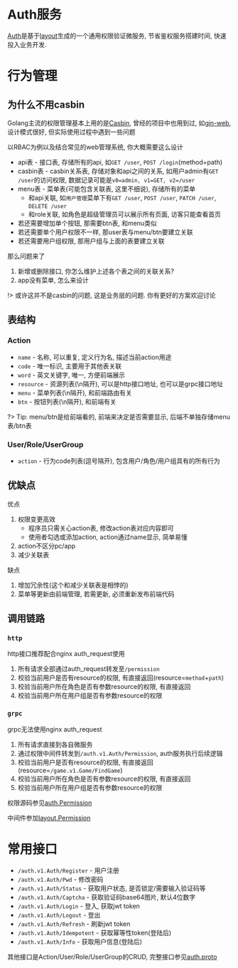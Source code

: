 # Auth服务

[Auth](https://github.com/go-cinch/auth)是基于[layout](https://github.com/go-cinch/layout)生成的一个通用权限验证微服务,
节省鉴权服务搭建时间, 快速投入业务开发.

# 行为管理

## 为什么不用casbin

Golang主流的权限管理基本上用的是[Casbin](https://casbin.org), 曾经的项目中也用到过,
如[gin-web](https://github.com/piupuer/gin-web), 设计模式很好,
但实际使用过程中遇到一些问题

以RBAC为例以及结合常见的web管理系统, 你大概需要这么设计

- api表 - 接口表, 存储所有的api, 如`GET /user`, `POST /login`(method+path)
- casbin表 - casbin关系表, 存储对象和api之间的关系, 如用户admin有`GET /user`的访问权限,
  数据记录可能是`v0=admin, v1=GET, v2=/user`
- menu表 - 菜单表(可能包含关联表, 这里不细说), 存储所有的菜单
    - 和api关联, 如`用户管理`菜单下有`GET /user`, `POST /user`, `PATCH /user`, `DELETE /user`
    - 和role关联, 如角色是超级管理员可以展示所有页面, 访客只能查看首页
- 若还需要增加单个按钮, 那需要btn表, 和menu类似
- 若还需要单个用户权限不一样, 那user表与menu/btn要建立关联
- 若还需要用户组权限, 那用户组与上面的表要建立关联

那么问题来了

1. 新增或删除接口, 你怎么维护上述各个表之间的关联关系?
2. app没有菜单, 怎么来设计

!> 或许这并不是casbin的问题, 这是业务层的问题. 你有更好的方案欢迎讨论

## 表结构

### Action

- `name` - 名称, 可以重复, 定义行为名, 描述当前action用途
- `code` - 唯一标识, 主要用于其他表关联
- `word` - 英文关键字, 唯一, 方便前端展示
- `resource` - 资源列表(\n隔开), 可以是http接口地址, 也可以是grpc接口地址
- `menu` - 菜单列表(\n隔开), 和前端路由有关
- `btn` - 按钮列表(\n隔开), 和前端有关

?> Tip: menu/btn是给前端看的, 前端来决定是否需要显示, 后端不单独存储menu表/btn表

### User/Role/UserGroup

- `action` - 行为code列表(逗号隔开), 包含用户/角色/用户组具有的所有行为

## 优缺点

优点

1. 权限变更高效
    - 程序员只需关心action表, 修改action表对应内容即可
    - 使用者勾选或添加action, action通过name显示, 简单易懂
2. action不区分pc/app
3. 减少关联表

缺点

1. 增加冗余性(这个和减少关联表是相悖的)
2. 菜单等更新由前端管理, 若需更新, 必须重新发布前端代码

## 调用链路

### `http`

http接口推荐配合nginx auth_request使用

1. 所有请求全部通过auth_request转发至`/permission`
2. 校验当前用户是否有resource的权限, 有直接返回(resource=`method`+`path`)
3. 校验当前用户所在角色是否有参数resource的权限, 有直接返回
4. 校验当前用户所在用户组是否有参数resource的权限

### `grpc`

grpc无法使用nginx auth_request

1. 所有请求直接到各自微服务
2. 通过权限中间件转发到`/auth.v1.Auth/Permission`, auth服务执行后续逻辑
3. 校验当前用户是否有resource的权限, 有直接返回(resource=`/game.v1.Game/FindGame`)
4. 校验当前用户所在角色是否有参数resource的权限, 有直接返回
5. 校验当前用户所在用户组是否有参数resource的权限

权限源码参见[auth.Permission](https://github.com/go-cinch/auth/blob/v1.0.3/internal/service/auth.go#L122)

中间件参加[layout.Permission](https://github.com/go-cinch/layout/blob/v1.0.3/internal/server/middleware/permission.go#L20)

# 常用接口

- `/auth.v1.Auth/Register` - 用户注册
- `/auth.v1.Auth/Pwd` - 修改密码
- `/auth.v1.Auth/Status` - 获取用户状态, 是否锁定/需要输入验证码等
- `/auth.v1.Auth/Captcha` - 获取验证码base64图片, 默认4位数字
- `/auth.v1.Auth/Login` - 登入, 获取jwt token
- `/auth.v1.Auth/Logout` - 登出
- `/auth.v1.Auth/Refresh` - 刷新jwt token
- `/auth.v1.Auth/Idempotent` - 获取幂等性token(登陆后)
- `/auth.v1.Auth/Info` - 获取用户信息(登陆后)

其他接口是Action/User/Role/UserGroup的CRUD,
完整接口参见[auth.proto](https://github.com/go-cinch/auth-proto/blob/master/auth.proto)
